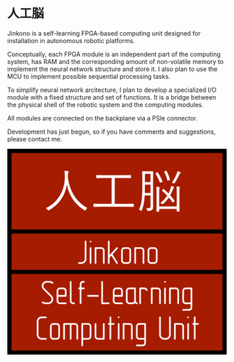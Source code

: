 # 人工脳

Jinkono is a self-learning FPGA-based computing unit designed for installation in autonomous robotic platforms.

Conceptually, each FPGA module is an independent part of the computing system, has RAM and the corresponding amount of non-volatile memory to implement the neural network structure and store it. I also plan to use the MCU to implement possible sequential processing tasks.

To simplify neural network arcitecture, I plan to develop a specialized I/O module with a fixed structure and set of functions. It is a bridge between the physical shell of the robotic system and the computing modules.

All modules are connected on the backplane via a PSIe connector.

Development has just begun, so if you have comments and suggestions, please contact me.

<p align="center">
  <img src="Images/人工脳.png">  
</p>